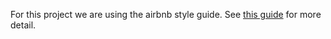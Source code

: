 For this project we are using the airbnb style guide. See [this guide](https://github.com/airbnb/javascript) for more detail.
